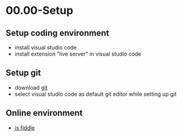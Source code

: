 <link rel="stylesheet" href="../../templates/main.css"></link>

# 00.00-Setup


## Setup coding environment
- install visual studio code
- install extension "live server" in visual studio code

## Setup git
- download [git](https://git-scm.com/)
- select visual studio code as default git editor while setting up git

## Online environment
- [js fiddle](https://jsfiddle.net/)